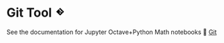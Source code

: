 # Git Tool <img src="docs/Images/gitbutton.png" alt="drawing" width="25"/>
See the documentation for Jupyter Octave+Python Math notebooks :link: [Git](docs/Studies/Services/JupyterOctavePythonMath/SidebarMenu/Git.md) 
